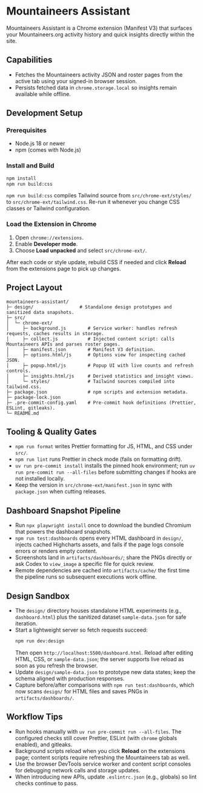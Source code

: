 # Mountaineers Assistant

Mountaineers Assistant is a Chrome extension (Manifest V3) that surfaces your Mountaineers.org activity history and quick insights directly within the site.

## Capabilities

- Fetches the Mountaineers activity JSON and roster pages from the active tab using your signed-in browser session.
- Persists fetched data in `chrome.storage.local` so insights remain available while offline.

## Development Setup

### Prerequisites

- Node.js 18 or newer
- npm (comes with Node.js)

### Install and Build

```bash
npm install
npm run build:css
```

`npm run build:css` compiles Tailwind source from `src/chrome-ext/styles/` to `src/chrome-ext/tailwind.css`. Re-run it whenever you change CSS classes or Tailwind configuration.

### Load the Extension in Chrome

1. Open `chrome://extensions`.
2. Enable **Developer mode**.
3. Choose **Load unpacked** and select `src/chrome-ext/`.

After each code or style update, rebuild CSS if needed and click **Reload** from the extensions page to pick up changes.

## Project Layout

```
mountaineers-assistant/
├─ design/                 # Standalone design prototypes and sanitized data snapshots.
├─ src/
│  └─ chrome-ext/
│     ├─ background.js        # Service worker: handles refresh requests, caches results in storage.
│     ├─ collect.js           # Injected content script: calls Mountaineers APIs and parses roster pages.
│     ├─ manifest.json        # Manifest V3 definition.
│     ├─ options.html/js      # Options view for inspecting cached JSON.
│     ├─ popup.html/js        # Popup UI with live counts and refresh controls.
│     ├─ insights.html/js     # Derived statistics and insight views.
│     └─ styles/              # Tailwind sources compiled into tailwind.css.
├─ package.json               # npm scripts and extension metadata.
├─ package-lock.json
├─ .pre-commit-config.yaml    # Pre-commit hook definitions (Prettier, ESLint, gitleaks).
└─ README.md
```

## Tooling & Quality Gates

- `npm run format` writes Prettier formatting for JS, HTML, and CSS under `src/`.
- `npm run lint` runs Prettier in check mode (fails on formatting drift).
- `uv run pre-commit install` installs the pinned hook environment; run `uv run pre-commit run --all-files` before submitting changes if hooks are not installed locally.
- Keep the version in `src/chrome-ext/manifest.json` in sync with `package.json` when cutting releases.

## Dashboard Snapshot Pipeline

- Run `npx playwright install` once to download the bundled Chromium that powers the dashboard snapshots.
- `npm run test:dashboards` opens every HTML dashboard in `design/`, injects cached Highcharts assets, and fails if the page logs console errors or renders empty content.
- Screenshots land in `artifacts/dashboards/`; share the PNGs directly or ask Codex to `view_image` a specific file for quick review.
- Remote dependencies are cached into `artifacts/cache/` the first time the pipeline runs so subsequent executions work offline.

## Design Sandbox

- The `design/` directory houses standalone HTML experiments (e.g., `dashboard.html`) plus the sanitized dataset `sample-data.json` for safe iteration.
- Start a lightweight server so fetch requests succeed:
  ```bash
  npm run dev:design
  ```
  Then open `http://localhost:5500/dashboard.html`. Reload after editing HTML, CSS, or `sample-data.json`; the server supports live reload as soon as you refresh the browser.
- Update `design/sample-data.json` to prototype new data states; keep the schema aligned with production responses.
- Capture before/after comparisons with `npm run test:dashboards`, which now scans `design/` for HTML files and saves PNGs in `artifacts/dashboards/`.

## Workflow Tips

- Run hooks manually with `uv run pre-commit run --all-files`. The configured checks still cover Prettier, ESLint (with `chrome` globals enabled), and gitleaks.
- Background scripts reload when you click **Reload** on the extensions page; content scripts require refreshing the Mountaineers tab as well.
- Use the browser DevTools service worker and content script consoles for debugging network calls and storage updates.
- When introducing new APIs, update `.eslintrc.json` (e.g., globals) so lint checks continue to pass.
